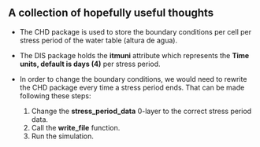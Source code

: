 ## A collection of hopefully useful thoughts

- The CHD package is used to store the boundary conditions per cell per stress period of the water table
  (altura de agua).

- The DIS package holds the **itmuni** attribute which represents the **Time units, default is days (4)** per stress period.

- In order to change the boundary conditions, we would need to rewrite the CHD package every time a stress period ends.
That can be made following these steps:

  1. Change the **stress_period_data** 0-layer to the correct stress period data.
  2. Call the **write_file** function.
  3. Run the simulation.
